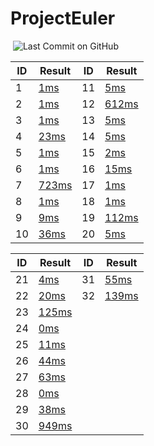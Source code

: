 # ProjectEuler

[![<LoicB>](https://circleci.com/gh/LoicB/ProjectEuler.svg?style=svg)](https://circleci.com/gh/LoicB/ProjectEuler.svg) ![Last Commit on GitHub](
https://img.shields.io/github/last-commit/LoicB/ProjectEuler.svg)

| ID | Result                                                   | ID | Result                                           |
|----|----------------------------------------------------------|----|--------------------------------------------------|
| 1  | [1ms](./src/main/java/com/euler/problem/Problem1.java)   |11  | [5ms](./src/main/java/com/euler/problem1/Problem11.java)   |
| 2  | [1ms](./src/main/java/com/euler/problem/Problem2.java)   |12  | [612ms](./src/main/java/com/euler/problem1/Problem12.java) |
| 3  | [1ms](./src/main/java/com/euler/problem/Problem3.java)   |13  | [5ms](./src/main/java/com/euler/problem1/Problem13.java)   |
| 4  | [23ms](./src/main/java/com/euler/problem/Problem4.java)  |14  | [5ms](./src/main/java/com/euler/problem1/Problem14.java)   |
| 5  | [1ms](./src/main/java/com/euler/problem/Problem5.java)   |15  | [2ms](./src/main/java/com/euler/problem1/Problem15.java)   |
| 6  | [1ms](./src/main/java/com/euler/problem/Problem6.java)   |16  | [15ms](./src/main/java/com/euler/problem1/Problem16.java)  |
| 7  | [723ms](./src/main/java/com/euler/problem/Problem7.java) |17  | [1ms](./src/main/java/com/euler/problem1/Problem17.java)   |
| 8  | [1ms](./src/main/java/com/euler/problem/Problem8.java)   |18  | [1ms](./src/main/java/com/euler/problem1/Problem18.java)   |
| 9  | [9ms](./src/main/java/com/euler/problem/Problem9.java)   |19  | [112ms](./src/main/java/com/euler/problem1/Problem19.java) |
| 10 | [36ms](./src/main/java/com/euler/problem1/Problem10.java)|20  | [5ms](./src/main/java/com/euler/problem2/Problem20.java)   |

| ID | Result                                                   | ID | Result                                           |
|----|----------------------------------------------------------|----|--------------------------------------------------|
| 21 | [4ms](./src/main/java/com/euler/problem2/Problem21.java) | 31 | [55ms](./src/main/java/com/euler/problem3/Problem31.java)|
| 22 | [20ms](./src/main/java/com/euler/problem2/Problem22.java)| 32 | [139ms](./src/main/java/com/euler/problem3/Problem32.java)|
| 23 | [125ms](./src/main/java/com/euler/problem2/Problem23.java)|   |
| 24 | [0ms](./src/main/java/com/euler/problem2/Problem24.java) |    |
| 25 | [11ms](./src/main/java/com/euler/problem2/Problem25.java)|    |
| 26 | [44ms](./src/main/java/com/euler/problem2/Problem26.java)|    |
| 27 | [63ms](./src/main/java/com/euler/problem2/Problem27.java)|    |
| 28 | [0ms](./src/main/java/com/euler/problem2/Problem28.java) |    |
| 29 | [38ms](./src/main/java/com/euler/problem2/Problem29.java)|    |
| 30 | [949ms](./src/main/java/com/euler/problem3/Problem30.java)|   |

